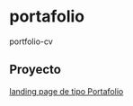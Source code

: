 # portafolio
portfolio-cv

## Proyecto
[landing page de tipo Portafolio](https://serg274.github.io/portfolio/)
